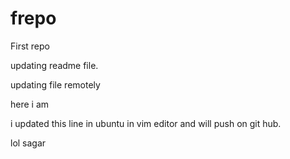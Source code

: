 # frepo
First repo

updating readme file.

updating file remotely

here i am

i updated this line in ubuntu in vim editor and will push on git hub.

lol sagar
